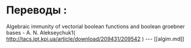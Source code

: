 # Переводы :
Algebraic immunity of vectorial boolean functions and boolean
groebner bases - A. N. Alekseychuk1( http://tacs.ipt.kpi.ua/article/download/209431/209542 ) --- [[algim.md]]
